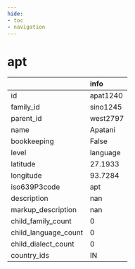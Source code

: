 ```yaml
---
hide:
- toc
- navigation
---
```

# apt
|                      | info     |
|:---------------------|:---------|
| id                   | apat1240 |
| family_id            | sino1245 |
| parent_id            | west2797 |
| name                 | Apatani  |
| bookkeeping          | False    |
| level                | language |
| latitude             | 27.1933  |
| longitude            | 93.7284  |
| iso639P3code         | apt      |
| description          | nan      |
| markup_description   | nan      |
| child_family_count   | 0        |
| child_language_count | 0        |
| child_dialect_count  | 0        |
| country_ids          | IN       |